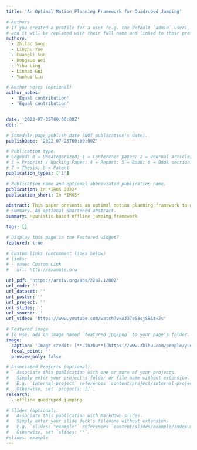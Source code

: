 ```yaml
---
title: 'An Optimal Motion Planning Framework for Quadruped Jumping'

# Authors
# If you created a profile for a user (e.g. the default `admin` user), write the username (folder name) here
# and it will be replaced with their full name and linked to their profile.
authors:
  - Zhitao Song
  - Linzhu Yue
  - Guangli Sun
  - Hongsuo Wei
  - Yihu Ling
  - Linhai Gui
  - Yunhui Liu

# Author notes (optional)
author_notes:
  - 'Equal contribution'
  - 'Equal contribution'


date: '2022-07-25T00:00:00Z'
doi: ''

# Schedule page publish date (NOT publication's date).
publishDate: '2022-07-25T00:00:00Z'

# Publication type.
# Legend: 0 = Uncategorized; 1 = Conference paper; 2 = Journal article;
# 3 = Preprint / Working Paper; 4 = Report; 5 = Book; 6 = Book section;
# 7 = Thesis; 8 = Patent
publication_types: ['1']

# Publication name and optional abbreviated publication name.
publication: In *IROS 2022*
publication_short: In *IROS*

abstract: This paper presents an optimal motion planning framework to generate versatile energy-optimal quadrupedal jumping motions automatically (e.g., flips, spin). The jumping motions via the centroidal dynamics are formulated as a 12-dimensional black-box optimization problem subject to the robot kino-dynamic constraints. Gradient-based approaches offer great success in addressing trajectory optimization (TO), yet, prior knowledge (e.g., reference motion, contact schedule) is required and results in sub-optimal solutions. The new proposed framework first employed a heuristics-based optimization method to avoid these problems. Moreover, a prioritization fitness function is created for heuristics-based algorithms in robot ground reaction force (GRF) planning, enhancing convergence and searching performance considerably. Since heuristics-based algorithms often require significant time, motions are planned offline and stored as a pre-motion library. A selector is designed to automatically choose motions with user-specified or perception information as input. The proposed framework has been successfully validated only with a simple continuously tracking PD controller in an open-source Mini-Cheetah by several challenging jumping motions, including jumping over a window-shaped obstacle with 30 cm height and left-flipping over a rectangle obstacle with 27 cm height.
# Summary. An optional shortened abstract.
summary: Heuristic-based offline jumping framework

tags: []

# Display this page in the Featured widget?
featured: true

# Custom links (uncomment lines below)
# links:
# - name: Custom Link
#   url: http://example.org

url_pdf: 'https://arxiv.org/abs/2207.12002'
url_code: ''
url_dataset: ''
url_poster: ''
url_project: ''
url_slides: ''
url_source: ''
url_video: 'https://www.youtube.com/watch?v=AJ37eS8sjS8&t=2s'

# Featured image
# To use, add an image named `featured.jpg/png` to your page's folder.
image:
  caption: 'Image credit: [**Linzhu**](https://www.zhihu.com/people/yuexiaozhu)'
  focal_point: ''
  preview_only: false

# Associated Projects (optional).
#   Associate this publication with one or more of your projects.
#   Simply enter your project's folder or file name without extension.
#   E.g. `internal-project` references `content/project/internal-project/index.md`.
#   Otherwise, set `projects: []`.
research:
  - offline_quadruped_jumping

# Slides (optional).
#   Associate this publication with Markdown slides.
#   Simply enter your slide deck's filename without extension.
#   E.g. `slides: "example"` references `content/slides/example/index.md`.
#   Otherwise, set `slides: ""`.
#slides: example
---
```

